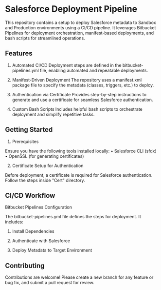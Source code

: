 # Salesforce Deployment Pipeline

This repository contains a setup to deploy Salesforce metadata to Sandbox and Production environments using a CI/CD pipeline. It leverages Bitbucket Pipelines for deployment orchestration, manifest-based deployments, and bash scripts for streamlined operations.

## Features

1. Automated CI/CD
Deployment steps are defined in the bitbucket-pipelines.yml file, enabling automated and repeatable deployments.

2. Manifest-Driven Deployment
The repository uses a manifest.xml package file to specify the metadata (classes, triggers, etc.) to deploy.

3. Authentication via Certificate
Provides step-by-step instructions to generate and use a certificate for seamless Salesforce authentication.

4. Custom Bash Scripts
Includes helpful bash scripts to orchestrate deployment and simplify repetitive tasks.

## Getting Started

1. Prerequisites

Ensure you have the following tools installed locally:
	•	Salesforce CLI (sfdx)
	•	OpenSSL (for generating certificates)

2. Certificate Setup for Authentication

Before deployment, a certificate is required for Salesforce authentication. Follow the steps inside "Cert" directory.

## CI/CD Workflow

Bitbucket Pipelines Configuration

The bitbucket-pipelines.yml file defines the steps for deployment. It includes:
1.	Install Dependencies

2.	Authenticate with Salesforce

3.	Deploy Metadata to Target Environment

## Contributing

Contributions are welcome! Please create a new branch for any feature or bug fix, and submit a pull request for review.
